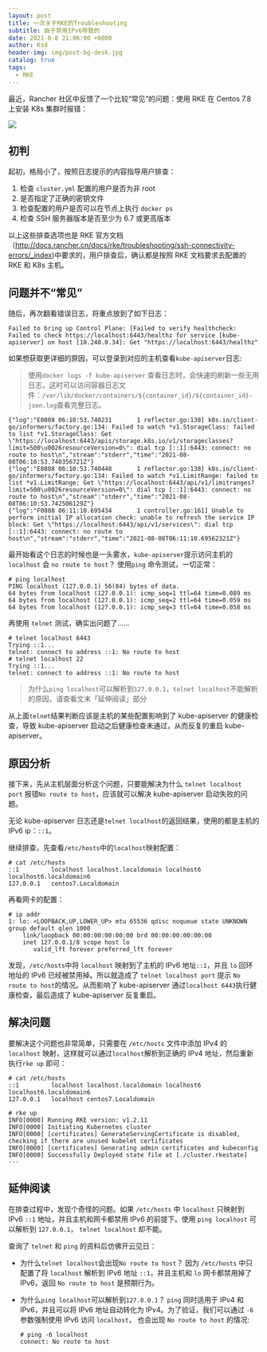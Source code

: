 ```yaml
---
layout: post
title: 一次关于RKE的Troubleshooting
subtitle: 由于禁用IPv6导致的
date: 2021-8-8 21:06:00 +0800
author: Ksd
header-img: img/post-bg-desk.jpg
catalog: true
tags:
  - RKE
---
```


最近，Rancher 社区中反馈了一个比较“常见”的问题：使用 RKE 在 Centos 7.8 上安装 K8s 集群时报错：

![](https://tva1.sinaimg.cn/large/008i3skNgy1gt9i23r5o0j62l80gi48a02.jpg)

## 初判

起初，格局小了，按照日志提示的内容指导用户排查：

1. 检查 `cluster.yml` 配置的用户是否为非 root
2. 是否指定了正确的密钥文件
3. 检查配置的用户是否可以在节点上执行 `docker ps`
4. 检查 SSH 服务器版本是否至少为 6.7 或更高版本

以上这些排查选项也是 RKE 官方文档（http://docs.rancher.cn/docs/rke/troubleshooting/ssh-connectivity-errors/_index)中要求的，用户排查后，确认都是按照 RKE 文档要求去配置的 RKE 和 K8s 主机。

## 问题并不“常见”

随后，再次翻看错误日志，将重点放到了如下日志：

```
Failed to bring up Control Plane: [Failed to verify healthcheck: Failed to check https://localhost:6443/healthz for service [kube-apiserver] on host [10.240.0.34]: Get "https://localhost:6443/healthz"
```

如果想获取更详细的原因，可以登录到对应的主机查看`kube-apiserver`日志:

> 使用`docker logs -f kube-apiserver` 查看日志时，会快速的刷新一些无用日志，这时可以访问容器日志文件：`/var/lib/docker/containers/${container_id}/${container_id}-json.log`查看完整日志。

```
{"log":"E0808 06:10:53.740231       1 reflector.go:138] k8s.io/client-go/informers/factory.go:134: Failed to watch *v1.StorageClass: failed to list *v1.StorageClass: Get \"https://localhost:6443/apis/storage.k8s.io/v1/storageclasses?limit=500\u0026resourceVersion=0\": dial tcp [::1]:6443: connect: no route to host\n","stream":"stderr","time":"2021-08-08T06:10:53.740356721Z"}
{"log":"E0808 06:10:53.740448       1 reflector.go:138] k8s.io/client-go/informers/factory.go:134: Failed to watch *v1.LimitRange: failed to list *v1.LimitRange: Get \"https://localhost:6443/api/v1/limitranges?limit=500\u0026resourceVersion=0\": dial tcp [::1]:6443: connect: no route to host\n","stream":"stderr","time":"2021-08-08T06:10:53.742506129Z"}
{"log":"F0808 06:11:10.695434       1 controller.go:161] Unable to perform initial IP allocation check: unable to refresh the service IP block: Get \"https://localhost:6443/api/v1/services\": dial tcp [::1]:6443: connect: no route to host\n","stream":"stderr","time":"2021-08-08T06:11:10.69562321Z"}
```

最开始看这个日志的时候也是一头雾水，`kube-apiserver`提示访问主机的 `localhost` 会 `no route to host`？ 使用`ping` 命令测试，一切正常：

```
# ping localhost
PING localhost (127.0.0.1) 56(84) bytes of data.
64 bytes from localhost (127.0.0.1): icmp_seq=1 ttl=64 time=0.089 ms
64 bytes from localhost (127.0.0.1): icmp_seq=2 ttl=64 time=0.059 ms
64 bytes from localhost (127.0.0.1): icmp_seq=3 ttl=64 time=0.058 ms
```

再使用 `telnet` 测试，确实出问题了……

```
# telnet localhost 6443
Trying ::1...
telnet: connect to address ::1: No route to host
# telnet localhost 22
Trying ::1...
telnet: connect to address ::1: No route to host
```

> 为什么`ping localhost`可以解析到`127.0.0.1`，`telnet localhost`不能解析的原因，请查看文末「延伸阅读」部分

从上面`telnet`结果判断应该是主机的某些配置影响到了 kube-apiserver 的健康检查，导致 kube-apiserver 启动之后健康检查未通过，从而反复的重启 kube-apiserver。

## 原因分析

接下来，先从主机层面分析这个问题，只要能解决为什么 `telnet localhost port` 报错`No route to host`，应该就可以解决 kube-apiserver 启动失败的问题。

无论 kube-apiserver 日志还是`telnet localhost`的返回结果，使用的都是主机的 IPv6 ip：`::1`。

继续排查，先查看`/etc/hosts`中的`localhost`映射配置：

```
# cat /etc/hosts
::1         localhost localhost.localdomain localhost6 localhost6.localdomain6
127.0.0.1   centos7.Localdomain
```

再看网卡的配置：

```
# ip addr
1: lo: <LOOPBACK,UP,LOWER_UP> mtu 65536 qdisc noqueue state UNKNOWN group default qlen 1000
    link/loopback 00:00:00:00:00:00 brd 00:00:00:00:00:00
    inet 127.0.0.1/8 scope host lo
       valid_lft forever preferred_lft forever
```

发现，`/etc/hosts`中将 `localhost` 映射到了主机的 IPv6 地址`::1`，并且 `lo` 回环地址的 IPv6 已经被禁用掉。所以就造成了 `telnet localhost port` 提示 `No route to host`的情况。从而影响了 kube-apiserver 通过`localhost 6443`执行健康检查，最后造成了 kube-apiserver 反复重启。

## 解决问题

要解决这个问题也非常简单，只需要在 `/etc/hosts` 文件中添加 IPv4 的 `localhost` 映射，这样就可以通过`localhost`解析到正确的 IPv4 地址，然后重新执行`rke up` 即可：

```
# cat /etc/hosts
::1         localhost localhost.localdomain localhost6 localhost6.localdomain6
127.0.0.1   localhost centos7.Localdomain

# rke up
INFO[0000] Running RKE version: v1.2.11
INFO[0000] Initiating Kubernetes cluster
INFO[0000] [certificates] GenerateServingCertificate is disabled, checking if there are unused kubelet certificates
INFO[0000] [certificates] Generating admin certificates and kubeconfig
INFO[0000] Successfully Deployed state file at [./cluster.rkestate]
···
```

## 延伸阅读

在排查过程中，发现个奇怪的问题。如果 `/etc/hosts` 中 `localhost` 只映射到 IPv6 `::1` 地址，并且主机和网卡都禁用 IPv6 的前提下。使用 `ping localhost` 可以解析到 `127.0.0.1`， `telnet localhost` 却不能。

查询了 `telnet` 和 `ping` 的资料后仿佛开云见日：

- 为什么`telnet localhost`会出现`No route to host`？
  因为 `/etc/hosts` 中只配置了将 `localhost` 解析到 IPv6 地址 `::1`，并且主机和 `lo` 网卡都禁用掉了 IPv6，返回 `No route to host` 是预期行为。
- 为什么`ping localhost`可以解析到`127.0.0.1`？
  `ping` 同时适用于 IPv4 和 IPv6，并且可以将 IPv6 地址自动转化为 IPv4。为了验证，我们可以通过 `-6` 参数强制使用 IPv6 访问 `localhost`， 也会出现 `No route to host` 的情况:

  ```
  # ping -6 localhost
  connect: No route to host
  ```
